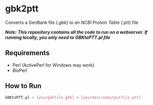 # gbk2ptt
Converts a GenBank file (*.gbk) to an NCBI Protein Table (*.ptt) file

***Note: This repository contains all the code to run on a webserver. If running locally, you only need to GBKtoPTT.pl file***

## Requirements
* Perl (ActivePerl for Windows may work)
* BioPerl

## How to Run
```bash
GBKtoPTT.pl < [yourgbkfile.gbk] > [yourdesiredoutputfile.ptt]
```
